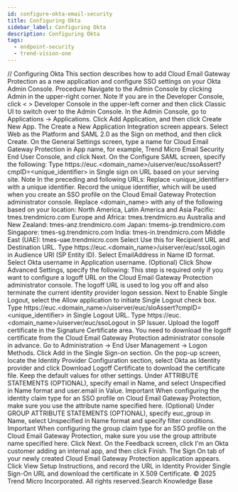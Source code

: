 ```yaml
---
id: configure-okta-email-security
title: Configuring Okta
sidebar_label: Configuring Okta
description: Configuring Okta
tags:
  - endpoint-security
  - trend-vision-one
---
```


/*<![CDATA[*/ $('#title').html($('meta[name=map-description]').attr('content')); /*]]>*/ Configuring Okta This section describes how to add Cloud Email Gateway Protection as a new application and configure SSO settings on your Okta Admin Console. Procedure Navigate to the Admin Console by clicking Admin in the upper-right corner. Note If you are in the Developer Console, click < > Developer Console in the upper-left corner and then click Classic UI to switch over to the Admin Console. In the Admin Console, go to Applications → Applications. Click Add Application, and then click Create New App. The Create a New Application Integration screen appears. Select Web as the Platform and SAML 2.0 as the Sign on method, and then click Create. On the General Settings screen, type a name for Cloud Email Gateway Protection in App name, for example, Trend Micro Email Security End User Console, and click Next. On the Configure SAML screen, specify the following: Type https://euc.<domain_name>/uiserver/euc/ssoAssert?cmpID=<unique_identifier> in Single sign on URL based on your serving site. Note In the preceding and following URLs: Replace <unique_identifier> with a unique identifier. Record the unique identifier, which will be used when you create an SSO profile on the Cloud Email Gateway Protection administrator console. Replace <domain_name> with any of the following based on your location: North America, Latin America and Asia Pacific: tmes.trendmicro.com Europe and Africa: tmes.trendmicro.eu Australia and New Zealand: tmes-anz.trendmicro.com Japan: tmems-jp.trendmicro.com Singapore: tmes-sg.trendmicro.com India: tmes-in.trendmicro.com Middle East (UAE): tmes-uae.trendmicro.com Select Use this for Recipient URL and Destination URL. Type https://euc.<domain_name>/uiserver/euc/ssoLogin in Audience URI (SP Entity ID). Select EmailAddress in Name ID format. Select Okta username in Application username. (Optional) Click Show Advanced Settings, specify the following: This step is required only if you want to configure a logoff URL on the Cloud Email Gateway Protection administrator console. The logoff URL is used to log you off and also terminate the current identity provider logon session. Next to Enable Single Logout, select the Allow application to initiate Single Logout check box. Type https://euc.<domain_name>/uiserver/euc/sloAssert?cmpID=<unique_identifier> in Single Logout URL. Type https://euc.<domain_name>/uiserver/euc/ssoLogout in SP Issuer. Upload the logoff certificate in the Signature Certificate area. You need to download the logoff certificate from the Cloud Email Gateway Protection administrator console in advance. Go to Administration → End User Management → Logon Methods. Click Add in the Single Sign-on section. On the pop-up screen, locate the Identity Provider Configuration section, select Okta as Identity provider and click Download Logoff Certificate to download the certificate file. Keep the default values for other settings. Under ATTRIBUTE STATEMENTS (OPTIONAL), specify email in Name, and select Unspecified in Name format and user.email in Value. Important When configuring the identity claim type for an SSO profile on Cloud Email Gateway Protection, make sure you use the attribute name specified here. (Optional) Under GROUP ATTRIBUTE STATEMENTS (OPTIONAL), specify euc_group in Name, select Unspecified in Name format and specify filter conditions. Important When configuring the group claim type for an SSO profile on the Cloud Email Gateway Protection, make sure you use the group attribute name specified here. Click Next. On the Feedback screen, click I'm an Okta customer adding an internal app, and then click Finish. The Sign On tab of your newly created Cloud Email Gateway Protection application appears. Click View Setup Instructions, and record the URL in Identity Provider Single Sign-On URL and download the certificate in X.509 Certificate. © 2025 Trend Micro Incorporated. All rights reserved.Search Knowledge Base